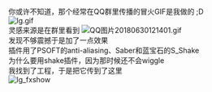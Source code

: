 <br>你或许不知道，那个经常在QQ群里传播的冒火GIF是我做的 ;D
<br>![lg.gif](https://i.loli.net/2021/01/11/YHKQvgcdT5MsU2p.gif)
<br>灵感来源是在群里看到 ![QQ图片20180630121401.gif](https://i.loli.net/2021/01/11/yEXp3ZheQsIDqz4.gif)
<br>发现不够震撼于是加了一点效果
<br>插件用了PSOFT的anti-aliasing、Saber和蓝宝石的S_Shake
<br>为什么要用shake插件，因为那时候还不会wiggle
<br>我找到了工程，于是把它传到了这里
<br>![lg_fxshow](https://i.loli.net/2021/01/11/dHKhDNA8qRkPifZ.gif)
